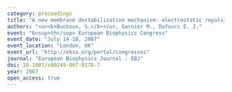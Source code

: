 ```yaml
---
category: proceedings
title: "A new membrane destabilization mechanism: electrostatic repulsion promoted by lipopeptide Surfactin"
authors: "<u><b>Buchoux, S.</b></u>, Garnier M., Dufourc E. J."
event: "6<sup>th</sup> European Biophysics Congress"
event_date: "July 14-18, 2007"
event_location: "London, UK"
event_url: "http://ebsa.org/portal/congresses"
journal: "European Biophysics Journal : EBJ"
doi: 10.1007/s00249-007-0178-7
year: 2007
open_access: true
---
```

